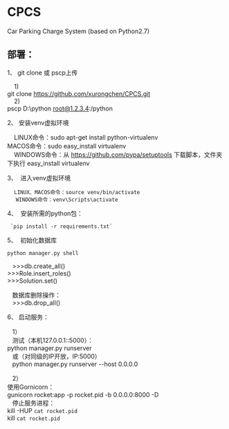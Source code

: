 # CPCS
Car Parking Charge System (based on Python2.7)


## 部署：
1、  git clone 或 pscp上传
     
     1) 
     <br>
     git clone https://github.com/xurongchen/CPCS.git 
     <br>
     2) 
     <br>
     pscp D:\python root@1.2.3.4:/python 
     <br>

2、  安装venv虚拟环境

     LINUX命令：sudo apt-get install python-virtualenv 
     <br>
     MACOS命令：sudo easy_install virtualenv 
     <br>
     WINDOWS命令：从 https://github.com/pypa/setuptools 下载脚本，文件夹下执行 easy_install virtualenv 
     <br>
 
3、  进入venv虚拟环境

      `LINUX、MACOS命令：source venv/bin/activate` 
      <br>
      `WINDOWS命令：venv\Scripts\activate` 
      <br>
  
4、  安装所需的python包：

     `pip install -r requirements.txt` 

5、  初始化数据库

    python manager.py shell 
    >>>db.create_all() 
    <br>
    >>>Role.insert_roles() 
    <br>
    >>>Solution.set() 
    <br>
    
    数据库删除操作： 
    <br>
    >>>db.drop_all() 
    <br>
    
6、 启动服务：
    
    1）
    <br> 
    测试（本机127.0.0.1::5000）：
    <br>
    python manager.py runserver
    <br>
    或（对同级的IP开放，IP:5000）
    <br>
    python manager.py runserver --host 0.0.0.0
    <br>
    
    2）
    <br>
    使用Gornicorn：
    <br>
    gunicorn rocket:app -p rocket.pid -b 0.0.0.0:8000 -D
    <br>
    停止服务进程：
    <br>
    kill -HUP `cat rocket.pid`
    <br>
    kill `cat rocket.pid`
    <br>



